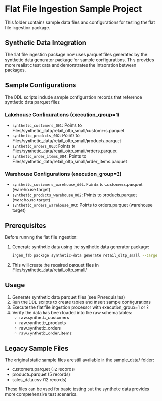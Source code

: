 # Flat File Ingestion Sample Project

This folder contains sample data files and configurations for testing the flat file ingestion package.

## Synthetic Data Integration

The flat file ingestion package now uses parquet files generated by the synthetic data generator package for sample configurations. This provides more realistic test data and demonstrates the integration between packages.

## Sample Configurations

The DDL scripts include sample configuration records that reference synthetic data parquet files:

### Lakehouse Configurations (execution_group=1)
- `synthetic_customers_001`: Points to Files/synthetic_data/retail_oltp_small/customers.parquet
- `synthetic_products_002`: Points to Files/synthetic_data/retail_oltp_small/products.parquet
- `synthetic_orders_003`: Points to Files/synthetic_data/retail_oltp_small/orders.parquet
- `synthetic_order_items_004`: Points to Files/synthetic_data/retail_oltp_small/order_items.parquet

### Warehouse Configurations (execution_group=2)
- `synthetic_customers_warehouse_001`: Points to customers.parquet (warehouse target)
- `synthetic_products_warehouse_002`: Points to products.parquet (warehouse target)
- `synthetic_orders_warehouse_003`: Points to orders.parquet (warehouse target)

## Prerequisites

Before running the flat file ingestion:

1. Generate synthetic data using the synthetic data generator package:
   ```bash
   ingen_fab package synthetic-data generate retail_oltp_small --target-rows 1000 --output-mode parquet
   ```

2. This will create the required parquet files in Files/synthetic_data/retail_oltp_small/

## Usage

1. Generate synthetic data parquet files (see Prerequisites)
2. Run the DDL scripts to create tables and insert sample configurations
3. Execute the flat file ingestion processor with execution_group=1 or 2
4. Verify the data has been loaded into the raw schema tables:
   - raw.synthetic_customers
   - raw.synthetic_products
   - raw.synthetic_orders
   - raw.synthetic_order_items

## Legacy Sample Files

The original static sample files are still available in the sample_data/ folder:
- customers.parquet (12 records)
- products.parquet (5 records)
- sales_data.csv (12 records)

These files can be used for basic testing but the synthetic data provides more comprehensive test scenarios.
